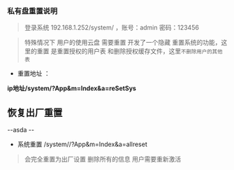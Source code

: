 ### 私有盘重置说明

>  登录系统  192.168.1.252/system/ ，账号：admin   密码：123456


>  特殊情况下 用户的使用云盘 需要重置 开发了一个隐藏 重置系统的功能，这里的重置 是重置授权的用户表 和删除授权缓存文件，这里`不删除用户的其他表`

-  重置地址 ：

 **ip地址/system/?App&m=Index&a=reSetSys**

## 恢复出厂重置

--asda --

- 系统重置 /system//?App&m=Index&a=allreset

> 会完全重置为出厂设置 删除所有的信息 用户需要重新激活
